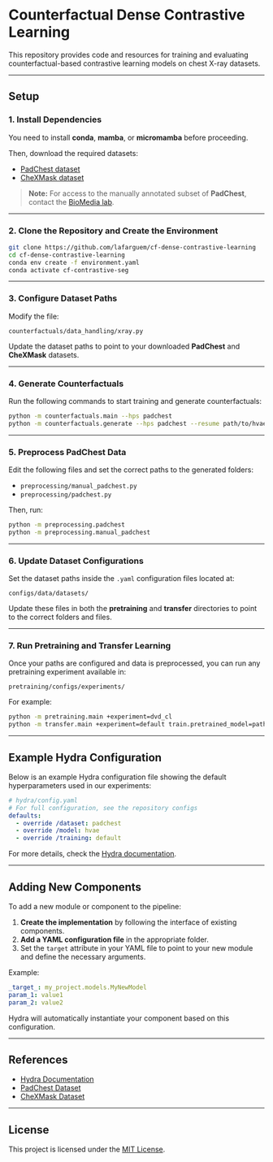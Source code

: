 # Counterfactual Dense Contrastive Learning

This repository provides code and resources for training and evaluating counterfactual-based contrastive learning models on chest X-ray datasets.

---

## **Setup**

### **1. Install Dependencies**

You need to install **conda**, **mamba**, or **micromamba** before proceeding.

Then, download the required datasets:

* [PadChest dataset](https://bimcv.cipf.es/bimcv-projects/padchest/)
* [CheXMask dataset](https://physionet.org/content/chexmask-cxr-segmentation-data/1.0.0/)

> **Note:** For access to the manually annotated subset of **PadChest**, contact the [BioMedia lab](https://biomedia.doc.ic.ac.uk).

---

### **2. Clone the Repository and Create the Environment**

```bash
git clone https://github.com/lafarguem/cf-dense-contrastive-learning
cd cf-dense-contrastive-learning
conda env create -f environment.yaml
conda activate cf-contrastive-seg
```

---

### **3. Configure Dataset Paths**

Modify the file:

```
counterfactuals/data_handling/xray.py
```

Update the dataset paths to point to your downloaded **PadChest** and **CheXMask** datasets.

---

### **4. Generate Counterfactuals**

Run the following commands to start training and generate counterfactuals:

```bash
python -m counterfactuals.main --hps padchest
python -m counterfactuals.generate --hps padchest --resume path/to/hvae.pt
```

---

### **5. Preprocess PadChest Data**

Edit the following files and set the correct paths to the generated folders:

* `preprocessing/manual_padchest.py`
* `preprocessing/padchest.py`

Then, run:

```bash
python -m preprocessing.padchest
python -m preprocessing.manual_padchest
```

---

### **6. Update Dataset Configurations**

Set the dataset paths inside the `.yaml` configuration files located at:

```
configs/data/datasets/
```

Update these files in both the **pretraining** and **transfer** directories to point to the correct folders and files.

---

### **7. Run Pretraining and Transfer Learning**

Once your paths are configured and data is preprocessed, you can run any pretraining experiment available in:

```
pretraining/configs/experiments/
```

For example:

```bash
python -m pretraining.main +experiment=dvd_cl
python -m transfer.main +experiment=default train.pretrained_model=path/to/weights/best.pt
```

---

## **Example Hydra Configuration**

Below is an example Hydra configuration file showing the default hyperparameters used in our experiments:

```yaml
# hydra/config.yaml
# For full configuration, see the repository configs
defaults:
  - override /dataset: padchest
  - override /model: hvae
  - override /training: default
```

For more details, check the [Hydra documentation](https://hydra.cc/docs/advanced/instantiate_objects/overview/).

---

## **Adding New Components**

To add a new module or component to the pipeline:

1. **Create the implementation** by following the interface of existing components.
2. **Add a YAML configuration file** in the appropriate folder.
3. Set the `target` attribute in your YAML file to point to your new module and define the necessary arguments.

Example:

```yaml
_target_: my_project.models.MyNewModel
param_1: value1
param_2: value2
```

Hydra will automatically instantiate your component based on this configuration.

---

## **References**

* [Hydra Documentation](https://hydra.cc/docs/advanced/instantiate_objects/overview/)
* [PadChest Dataset](https://bimcv.cipf.es/bimcv-projects/padchest/)
* [CheXMask Dataset](https://physionet.org/content/chexmask-cxr-segmentation-data/1.0.0/)

---

## **License**

This project is licensed under the [MIT License](LICENSE).
